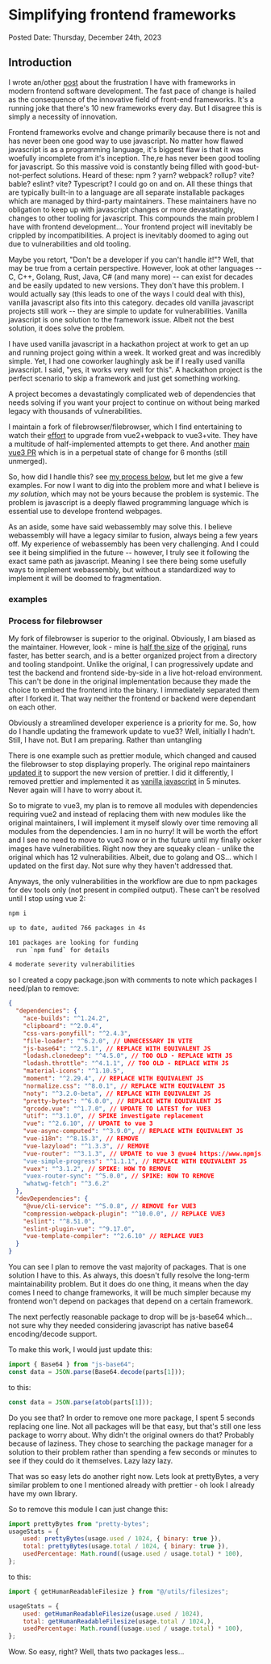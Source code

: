 # Simplifying frontend frameworks

Posted Date: Thursday, December 24th, 2023

## Introduction

I wrote an/other [post](?posts/2023/October/dependency-on-dependencies.md) about
the frustration I have with frameworks in modern frontend software development.
The fast pace of change is hailed as the consequence of the innovative field of
front-end frameworks. It's a running joke that there's 10 new frameworks every
day. But I disagree this is simply a necessity of innovation.

Frontend frameworks evolve and change primarily because there is not and has
never been one good way to use javascript. No matter how flawed javascript is as
a programming language, it's biggest flaw is that it was woefully incomplete
from it's inception. The,re has never been good tooling for javascript. So this
massive void is constantly being filled with good-but-not-perfect solutions.
Heard of these: npm ? yarn? webpack? rollup? vite? bable? eslint? vite?
Typescript? I could go on and on. All these things that are typically built-in
to a language are all separate installable packages which are managed by
third-party maintainers. These maintainers have no obligation to keep up with
javascript changes or more devastatingly, changes to other tooling for
javascript. This compounds the main problem I have with frontend development...
Your frontend project will inevitably be crippled by incompatibilities. A
project is inevitably doomed to aging out due to vulnerabilities and old
tooling.

Maybe you retort, "Don't be a developer if you can't handle it!"? Well, that may
be true from a certain perspective. However, look at other languages -- C, C++,
Golang, Rust, Java, C# (and many more) -- can exist for decades and be easily
updated to new versions. They don't have this problem. I would actually say
(this leads to one of the ways I could deal with this), vanilla javascript also
fits into this category. decades old vanilla javascript projects still work --
they are simple to update for vulnerabilities. Vanilla javascript is one
solution to the framework issue. Albeit not the best solution, it does solve the
problem.

I have used vanilla javascript in a hackathon project at work to get an up and
running project going within a week. It worked great and was incredibly simple.
Yet, I had one coworker laughingly ask be if I really used vanilla javascript. I
said, "yes, it works very well for this". A hackathon project is the perfect
scenario to skip a framework and just get something working.

A project becomes a devastatingly complicated web of
dependencies that needs solving if you want your project to continue on without
being marked legacy with thousands of vulnerabilities.

I maintain a fork of filebrowser/filebrowser, which I find entertaining to watch
their [effort](https://github.com/filebrowser/filebrowser/pull/2645) to upgrade
from vue2+webpack to vue3+vite. They have a multitude of half-implemented
attempts to get there. And another [main vue3
PR](https://github.com/filebrowser/filebrowser/pull/2689) which is in a
perpetual state of change for 6 months (still unmerged).

So, how did I handle this? see [my process below](#process-for-filebrowser), but
let me give a few examples. For now I want to dig into the problem more and what
I believe is *my solution*, which may not be yours because the problem is
systemic. The problem is javascript is a deeply flawed programming language
which is essential use to develope frontend webpages.

As an aside, some have said webassembly may solve this. I believe webassembly
will have a legacy similar to fusion, always being a few years off. My
experience of webassembly has been very challenging. And I could see it being
simplified in the future -- however, I truly see it following the exact same
path as javascript. Meaning I see there being some usefully ways to implement
webassembly, but without a standardized way to implement it will be doomed to
fragmentation.

### examples

### Process for filebrowser

My fork of filebrowser is superior to the original. Obviously, I am biased as
the maintainer. However, look - mine is [half the
size](https://hub.docker.com/layers/gtstef/filebrowser/latest/images/sha256-6574d5f4890a6a0aa2d995b9fd8856418b6fef34e3bdf774ae02cc209c78e650?context=repo)
of the
[original](https://hub.docker.com/layers/filebrowser/filebrowser/latest/images/sha256-0e0a4b700302457772b07c4efc47bc90143d7538d36731baabcf7d375360bcee?context=explore),
runs faster, has better search, and is a better organized project from a
directory and tooling standpoint. Unlike the original, I can progressively
update and test the backend and frontend side-by-side in a live hot-reload
environment. This can't be done in the original implementation because they made
the choice to embed the frontend into the binary. I immediately separated them
after I forked it. That way neither the frontend or backend were dependant on
each other.

Obviously a streamlined developer experience is a priority for me. So, how do I
handle updating the framework update to vue3? Well, initially I hadn't. Still, I
have not. But I am preparing. Rather than untangling

There is one example such as prettier module, which changed and caused the
filebrowser to stop displaying properly. The original repo maintainers [updated
it](https://github.com/filebrowser/filebrowser/pull/2779) to support the new
version of prettier. I did it differently, I removed prettier and implemented it
as [vanilla
javascript](https://github.com/gtsteffaniak/filebrowser/blob/main/frontend/src/utils/filesizes.js)
in 5 minutes. Never again will I have to worry about it.

So to migrate to vue3, my plan is to remove all modules with dependencies
requiring vue2 and instead of replacing them with new modules like the original
maintainers, I will implement it myself slowly over time removing all modules
from the dependencies. I am in no hurry! It will be worth the effort and I see
no need to move to vue3 now or in the future until my finally ocker images have
vulnerabilities. Right now they are squeaky clean - unlike the original which
has 12 vulnerabilities. Albeit, due to golang and OS... which I updated on the
first day. Not sure why they haven't addressed that.


Anyways, the only vulnerabilities in the workflow are due to npm packages for
dev tools only (not present in compiled output). These can't be resolved until I
stop using vue 2:

```bash
npm i

up to date, audited 766 packages in 4s

101 packages are looking for funding
  run `npm fund` for details

4 moderate severity vulnerabilities
```

so I created a copy package.json with comments to note which packages I need/plan to remove:


```json
{
  "dependencies": {
    "ace-builds": "^1.24.2",
    "clipboard": "^2.0.4",
    "css-vars-ponyfill": "^2.4.3",
    "file-loader": "^6.2.0", // UNNECESSARY IN VITE
    "js-base64": "^2.5.1", // REPLACE WITH EQUIVALENT JS
    "lodash.clonedeep": "^4.5.0", // TOO OLD - REPLACE WITH JS
    "lodash.throttle": "^4.1.1", // TOO OLD - REPLACE WITH JS
    "material-icons": "^1.10.5",
    "moment": "^2.29.4", // REPLACE WITH EQUIVALENT JS
    "normalize.css": "^8.0.1", // REPLACE WITH EQUIVALENT JS
    "noty": "^3.2.0-beta", // REPLACE WITH EQUIVALENT JS
    "pretty-bytes": "^6.0.0", // REPLACE WITH EQUIVALENT JS
    "qrcode.vue": "^1.7.0", // UPDATE TO LATEST for VUE3
    "utif": "^3.1.0", // SPIKE investigate replacement
    "vue": "^2.6.10", // UPDATE to vue 3
    "vue-async-computed": "^3.9.0", // REPLACE WITH EQUIVALENT JS
    "vue-i18n": "^8.15.3", // REMOVE
    "vue-lazyload": "^1.3.3", // REMOVE
    "vue-router": "^3.1.3", // UPDATE to vue 3 @vue4 https://www.npmjs.com/package/vue-router
    "vue-simple-progress": "^1.1.1", // REPLACE WITH EQUIVALENT JS
    "vuex": "^3.1.2", // SPIKE: HOW TO REMOVE
    "vuex-router-sync": "^5.0.0", // SPIKE: HOW TO REMOVE
    "whatwg-fetch": "^3.6.2"
  },
  "devDependencies": {
    "@vue/cli-service": "^5.0.8", // REMOVE for VUE3
    "compression-webpack-plugin": "^10.0.0", // REPLACE VUE3
    "eslint": "^8.51.0",
    "eslint-plugin-vue": "^9.17.0",
    "vue-template-compiler": "^2.6.10" // REPLACE VUE3
  }
}
```

You can see I plan to remove the vast majority of packages. That is one solution
I have to this. As always, this doesn't fully resolve the long-term
maintainability problem. But it does do one thing, it means when the day comes I
need to change frameworks, it will be much simpler because my frontend won't
depend on packages that depend on a certain framework.

The next perfectly reasonable package to drop will be js-base64 which... not
sure why they needed considering javascript has native base64 encoding/decode
support.

To make this work, I would just update this:

```javascript
import { Base64 } from "js-base64";
const data = JSON.parse(Base64.decode(parts[1]));
```

to this:

```javascript
const data = JSON.parse(atob(parts[1]));
```

Do you see that? In order to remove one more package, I spent 5 seconds
replacing one line. Not all packages will be that easy, but that's still one less
package to worry about. Why didn't the original owners do that? Probably because of
laziness. They chose to searching the package manager for a solution to their
problem rather than spending a few seconds or minutes to see if they could do it
themselves. Lazy lazy lazy.

That was so easy lets do another right now. Lets look at prettyBytes, a very
similar problem to one I mentioned already with prettier - oh look I already have my own library.

So to remove this module I can just change this:

```javascript
import prettyBytes from "pretty-bytes";
usageStats = {
    used: prettyBytes(usage.used / 1024, { binary: true }),
    total: prettyBytes(usage.total / 1024, { binary: true }),
    usedPercentage: Math.round((usage.used / usage.total) * 100),
};
```

to this:

```javascript
import { getHumanReadableFilesize } from "@/utils/filesizes";

usageStats = {
    used: getHumanReadableFilesize(usage.used / 1024),
    total: getHumanReadableFilesize(usage.total / 1024,),
    usedPercentage: Math.round((usage.used / usage.total) * 100),
};
```

Wow. So easy, right? Well, thats two packages less...
